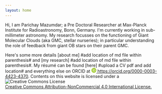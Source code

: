 ```yaml
---
layout: home
---
```

Hi, I am Parichay Mazumdar; a Pre Doctoral Researcher at Max-Planck Institute for Radioastronomy, Bonn, Germany.
I'm currently working in sub-millimeter astronomy. My research focusses on the functioning of Giant Molecular Clouds 
(aka GMC, stellar nurseries); in particular understanding the role of feedback from giant OB stars on their parent GMC.

Here's some more details [about me] #add location of md file within parenthesis# and [my research] 
#add location of md file within parenthesis#. My résumé can be found [here] #upload a CV pdf and 
add location# and everything else on ORCID at <a href= "https://orcid.org/0000-0001-5265-6288"><img alt="ORCID logo"
src="/img/logos/orcid_icon.svg" width="16" height="16" />
https://orcid.org/0000-0003-4423-4370</a>. Contents on this website is licensed under a <img alt="Creative Commons License" style="border-width:0" src="https://i.creativecommons.org/l/by-nc/4.0/80x15.png" /><br /> <a rel="license" href="http://creativecommons.org/licenses/by-nc/4.0/">Creative Commons Attribution-NonCommercial 4.0 International License</a><a rel="license" href="http://creativecommons.org/licenses/by-nc/4.0/">.
